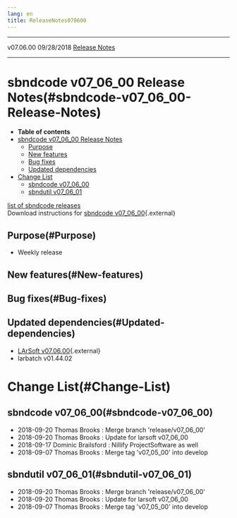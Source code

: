 ```yaml
---
lang: en
title: ReleaseNotes070600
---
```


  ----------- ------------ -- -- ------------------------------------------------------
  v07.06.00   09/28/2018         [Release Notes](ReleaseNotes070600.html)
  ----------- ------------ -- -- ------------------------------------------------------



sbndcode v07\_06\_00 Release Notes(#sbndcode-v07_06_00-Release-Notes)
======================================================================================

-   **Table of contents**
-   [sbndcode v07\_06\_00 Release
    Notes](#sbndcode-v07_06_00-Release-Notes)
    -   [Purpose](#Purpose)
    -   [New features](#New-features)
    -   [Bug fixes](#Bug-fixes)
    -   [Updated dependencies](#Updated-dependencies)
-   [Change List](#Change-List)
    -   [sbndcode v07\_06\_00](#sbndcode-v07_06_00)
    -   [sbndutil v07\_06\_01](#sbndutil-v07_06_01)

[list of sbndcode
releases](List_of_SBND_code_releases.html)\
Download instructions for [sbndcode
v07\_06\_00](http://scisoft.fnal.gov/scisoft/bundles/sbnd/v07_06_00/sbndcode-v07_06_00.html){.external}



Purpose(#Purpose)
----------------------------------

-   Weekly release



New features(#New-features)
--------------------------------------------



Bug fixes(#Bug-fixes)
--------------------------------------



Updated dependencies(#Updated-dependencies)
------------------------------------------------------------

-   [LArSoft
    v07.06.00](https://cdcvs.fnal.gov/redmine/projects/larsoft/wiki/ReleaseNotes070600){.external}
-   larbatch v01.44.02



Change List(#Change-List)
==========================================



sbndcode v07\_06\_00(#sbndcode-v07_06_00)
----------------------------------------------------------

-   2018-09-20 Thomas Brooks : Merge branch \'release/v07\_06\_00\'
-   2018-09-20 Thomas Brooks : Update for larsoft v07\_06\_00
-   2018-09-17 Dominic Brailsford : Nillify ProjectSoftware as well
-   2018-09-07 Thomas Brooks : Merge tag \'v07\_05\_00\' into develop



sbndutil v07\_06\_01(#sbndutil-v07_06_01)
----------------------------------------------------------

-   2018-09-20 Thomas Brooks : Merge branch \'release/v07\_06\_00\'
-   2018-09-20 Thomas Brooks : Update for larsoft v07\_06\_00
-   2018-09-07 Thomas Brooks : Merge tag \'v07\_05\_00\' into develop

